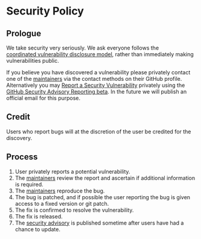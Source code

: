 # Security Policy

## Prologue

We take security very seriously. We ask everyone follows the  
[coordinated vulnerability disclosure model](https://en.wikipedia.org/wiki/Coordinated_vulnerability_disclosure), rather
than immediately making vulnerabilities public.

If you believe you have discovered a vulnerability please privately contact one of the 
[maintainers](https://github.com/orgs/go-webauthn/teams/maintainers) via the contact methods on their GitHub profile. Alternatively you may [Report a Security Vulnerability](https://github.com/boomhut/webauthn/security/advisories/new) privately using the [GitHub Security Advisory Reporting beta](https://docs.github.com/en/code-security/security-advisories/guidance-on-reporting-and-writing/privately-reporting-a-security-vulnerability). In
the future we will publish an official email for this purpose.

## Credit

Users who report bugs will at the discretion of the user be credited for the discovery.

## Process

1. User privately reports a potential vulnerability.
2. The [maintainers](https://github.com/orgs/go-webauthn/people) review the report and ascertain if additional information is required.
3. The [maintainers](https://github.com/orgs/go-webauthn/people) reproduce the bug.
4. The bug is patched, and if possible the user reporting the bug is given access to a fixed version or git patch.
5. The fix is confirmed to resolve the vulnerability.
6. The fix is released.
7. The [security advisory] is published sometime after users have had a chance to update.

[security advisory]: https://github.com/boomhut/webauthn/security/advisories
